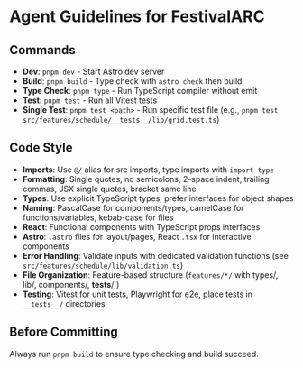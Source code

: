 # Agent Guidelines for FestivalARC

## Commands

- **Dev**: `pnpm dev` - Start Astro dev server
- **Build**: `pnpm build` - Type check with `astro check` then build
- **Type Check**: `pnpm type` - Run TypeScript compiler without emit
- **Test**: `pnpm test` - Run all Vitest tests
- **Single Test**: `pnpm test <path>` - Run specific test file (e.g., `pnpm test src/features/schedule/__tests__/lib/grid.test.ts`)

## Code Style

- **Imports**: Use `@/` alias for src imports, type imports with `import type`
- **Formatting**: Single quotes, no semicolons, 2-space indent, trailing commas, JSX single quotes, bracket same line
- **Types**: Use explicit TypeScript types, prefer interfaces for object shapes
- **Naming**: PascalCase for components/types, camelCase for functions/variables, kebab-case for files
- **React**: Functional components with TypeScript props interfaces
- **Astro**: `.astro` files for layout/pages, React `.tsx` for interactive components
- **Error Handling**: Validate inputs with dedicated validation functions (see `src/features/schedule/lib/validation.ts`)
- **File Organization**: Feature-based structure (`features/*/` with types/, lib/, components/, **tests**/`)
- **Testing**: Vitest for unit tests, Playwright for e2e, place tests in `__tests__/` directories

## Before Committing

Always run `pnpm build` to ensure type checking and build succeed.
